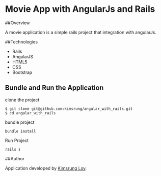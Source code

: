 # Movie App with AngularJs and Rails

##Overview

A movie application is a simple rails project that integration with angularJs.

##Technologies

- Rails
- AngularJS
- HTML5
- CSS
- Bootstrap

## Bundle and Run the Application
clone the project

```
$ git clone git@github.com:kimsrung/angular_with_rails.git
$ cd angular_with_rails
```

bundle project

```
bundle install
```

Run Project
```
rails s
```

##Author

Application developed by [Kimsrung Lov](https://www.linkedin.com/in/kimsrung-lov-a8897522?trk=nav_responsive_tab_profile_pic).

